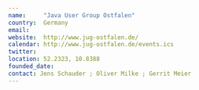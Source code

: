 ```yaml
---
name:     "Java User Group Ostfalen"
country:  Germany
email:  
website:  http://www.jug-ostfalen.de/
calendar: http://www.jug-ostfalen.de/events.ics
twitter:  
location: 52.2323, 10.8388
founded_date:
contact: Jens Schauder ; Oliver Milke ; Gerrit Meier 
---
```

